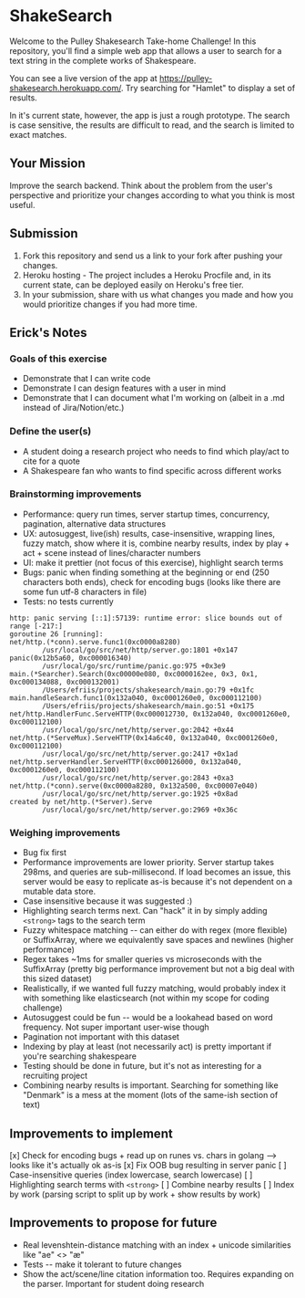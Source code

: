 # ShakeSearch

Welcome to the Pulley Shakesearch Take-home Challenge! In this repository,
you'll find a simple web app that allows a user to search for a text string in
the complete works of Shakespeare.

You can see a live version of the app at
https://pulley-shakesearch.herokuapp.com/. Try searching for "Hamlet" to display
a set of results.

In it's current state, however, the app is just a rough prototype. The search is
case sensitive, the results are difficult to read, and the search is limited to
exact matches.

## Your Mission

Improve the search backend. Think about the problem from the user's perspective
and prioritize your changes according to what you think is most useful.

## Submission

1. Fork this repository and send us a link to your fork after pushing your changes.
2. Heroku hosting - The project includes a Heroku Procfile and, in its
   current state, can be deployed easily on Heroku's free tier.
3. In your submission, share with us what changes you made and how you would prioritize changes if you had more time.

## Erick's Notes

### Goals of this exercise

- Demonstrate that I can write code
- Demonstrate I can design features with a user in mind
- Demonstrate that I can document what I'm working on (albeit in a .md instead of Jira/Notion/etc.)

### Define the user(s)

- A student doing a research project who needs to find which play/act to cite for a quote
- A Shakespeare fan who wants to find specific across different works

### Brainstorming improvements

- Performance: query run times, server startup times, concurrency, pagination, alternative data structures
- UX: autosuggest, live(ish) results, case-insensitive, wrapping lines, fuzzy match, show where it is, combine nearby results, index by play + act + scene instead of lines/character numbers
- UI: make it prettier (not focus of this exercise), highlight search terms
- Bugs: panic when finding something at the beginning or end (250 characters both ends), check for encoding bugs (looks like there are some fun utf-8 characters in file)
- Tests: no tests currently

```
http: panic serving [::1]:57139: runtime error: slice bounds out of range [-217:]
goroutine 26 [running]:
net/http.(*conn).serve.func1(0xc0000a8280)
        /usr/local/go/src/net/http/server.go:1801 +0x147
panic(0x12b5a60, 0xc000016340)
        /usr/local/go/src/runtime/panic.go:975 +0x3e9
main.(*Searcher).Search(0xc00000e080, 0xc0000162ee, 0x3, 0x1, 0xc000134088, 0xc000132001)
        /Users/efriis/projects/shakesearch/main.go:79 +0x1fc
main.handleSearch.func1(0x132a040, 0xc0001260e0, 0xc000112100)
        /Users/efriis/projects/shakesearch/main.go:51 +0x175
net/http.HandlerFunc.ServeHTTP(0xc000012730, 0x132a040, 0xc0001260e0, 0xc000112100)
        /usr/local/go/src/net/http/server.go:2042 +0x44
net/http.(*ServeMux).ServeHTTP(0x14a6c40, 0x132a040, 0xc0001260e0, 0xc000112100)
        /usr/local/go/src/net/http/server.go:2417 +0x1ad
net/http.serverHandler.ServeHTTP(0xc000126000, 0x132a040, 0xc0001260e0, 0xc000112100)
        /usr/local/go/src/net/http/server.go:2843 +0xa3
net/http.(*conn).serve(0xc0000a8280, 0x132a500, 0xc00007e040)
        /usr/local/go/src/net/http/server.go:1925 +0x8ad
created by net/http.(*Server).Serve
        /usr/local/go/src/net/http/server.go:2969 +0x36c
```

### Weighing improvements

- Bug fix first
- Performance improvements are lower priority. Server startup takes 298ms, and queries are sub-millisecond. If load becomes an issue, this server would be easy to replicate as-is because it's not dependent on a mutable data store.
- Case insensitive because it was suggested :)
- Highlighting search terms next. Can "hack" it in by simply adding `<strong>` tags to the search term
- Fuzzy whitespace matching -- can either do with regex (more flexible) or SuffixArray, where we equivalently save spaces and newlines (higher performance)
- Regex takes ~1ms for smaller queries vs microseconds with the SuffixArray (pretty big performance improvement but not a big deal with this sized dataset)
- Realistically, if we wanted full fuzzy matching, would probably index it with something like elasticsearch (not within my scope for coding challenge)
- Autosuggest could be fun -- would be a lookahead based on word frequency. Not super important user-wise though
- Pagination not important with this dataset
- Indexing by play at least (not necessarily act) is pretty important if you're searching shakespeare
- Testing should be done in future, but it's not as interesting for a recruiting project
- Combining nearby results is important. Searching for something like "Denmark" is a mess at the moment (lots of the same-ish section of text)

## Improvements to implement

[x] Check for encoding bugs + read up on runes vs. chars in golang --> looks like it's actually ok as-is
[x] Fix OOB bug resulting in server panic
[ ] Case-insensitive queries (index lowercase, search lowercase)
[ ] Highlighting search terms with `<strong>`
[ ] Combine nearby results
[ ] Index by work (parsing script to split up by work + show results by work)

## Improvements to propose for future

- Real levenshtein-distance matching with an index + unicode similarities like "ae" <> "æ"
- Tests -- make it tolerant to future changes
- Show the act/scene/line citation information too. Requires expanding on the parser. Important for student doing research
